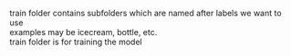 train folder contains subfolders which are named after labels we want to use  
examples may be icecream, bottle, etc.  
train folder is for training the model  